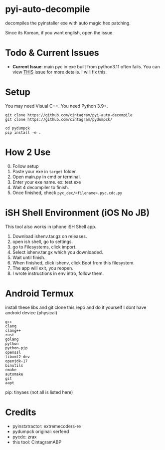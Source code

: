 # pyi-auto-decompile
decompiles the pyinstaller exe with auto magic hex patching.

Since its Korean, if you want english, open the issue.

# Todo & Current Issues
- **Current Issue**: main pyc in exe built from python3.11 often fails. You can view [THIS](https://github.com/cintagram/pyi-auto-decompile/issues/2) issue for more details. I will fix this.

# Setup
You may need Visual C++.
You need Python 3.9+.

```
git clone https://github.com/cintagram/pyi-auto-decompile
git clone https://github.com/cintagram/pydumpck/

cd pydumpck
pip install -e .
```

# How 2 Use
0. Follow setup
1. Paste your exe in `target` folder.
2. Open main.py in cmd or terminal.
3. Enter your exe name. ex: test.exe
4. Wait 4 decompiler to finish.
5. Once finished, check `pyc_dec/<filename>.pyc.cdc.py`

# iSH Shell Environment (iOS No JB)
This tool also works in iphone iSH Shell app.

1. Download ishenv.tar.gz on releases.
2. open ish shell, go to settings.
3. go to Filesystems, click import.
4. Select ishenv.tar.gx which you downloaded.
5. Wait until finish.
6. When finished, click ishenv, click Boot from this filesystem.
7. The app will exit, you reopen.
8. I wrote instructions in env intro, follow them.

# Android Termux
install these libs and git clone this repo and do it yourself
I dont have android device (physical)
```
gcc
clang
clang++
rust
golang
python
python-pip
openssl
libxml2-dev
openjdk-17
binutils
cmake
automake
git
aapt
```
pip: tinyaes
(not all is listed here)


# Credits
- pyinstxtractor: extremecoders-re
- pydumpck original: serfend
- pycdc: zrax
- this tool: CintagramABP
